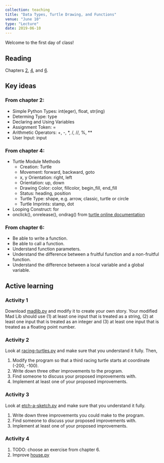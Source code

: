 ```yaml
---
collection: teaching
title: "Data Types, Turtle Drawing, and Functions"
venue: "June 10"
type: "Lecture"
date: 2019-06-10
---
```

Welcome to the first day of class!

## Reading
Chapters [2](https://runestone.academy/runestone/static/thinkcspy/SimplePythonData/toctree.html),
[4](https://runestone.academy/runestone/static/thinkcspy/PythonTurtle/toctree.html),
and [6](https://runestone.academy/runestone/static/thinkcspy/Functions/toctree.html).

## Key ideas

### From chapter 2:
* Simple Python Types: int(eger), float, str(ing)
* Determing Type: type
* Declaring and Using Variables
* Assignment Token: =
* Arithmetic Operators: +, -, \*, /, //, %, \*\*
* User Input: input

### From chapter 4:
* Turtle Module Methods
	* Creation: Turtle
	* Movement: forward, backward, goto
	* x, y Orientation: right, left
	* Orientation: up, down
	* Drawing Color: color, fillcolor, begin_fill, end_fill
	* Status: heading, position
	* Turtle Type: shape, e.g. arrow, classic, turtle or circle
	* Turtle Imprints: stamp, dot
* Looping Construct: for
* onclick(), onrelease(), ondrag() from [turtle online documentation](
https://docs.python.org/3/library/turtle.html#module-turtle)

### From chapter 6:
* Be able to write a function.
* Be able to call a function.
* Understand function parameters.
* Understand the difference between a fruitful function and a non-fruitful function.
* Understand the difference between a local variable and a global variable.

## Active learning
### Activity 1
Download [madlib.py](
https://lgw2.github.io/teaching/csci127-summer-2019/lectures/activities/madlib.py)
and modify it to create your own story.
Your modified Mad Lib should use
(1) at least one input that is treated as a string,
(2) at least one input that is treated as an integer and
(3) at least one input that is treated as a floating point number.
### Activity 2
Look at [racing-turtles.py](
https://lgw2.github.io/teaching/csci127-summer-2019/lectures/activities/racing-turtles.py)
and make sure that you understand it fully. Then,
1. Modify the program so that a third racing turtle starts at coordinate (-200, -100).
2. Write down three other improvements to the program.
3. Find someone to discuss your proposed improvements with.
4. Implement at least one of your proposed improvements.

### Activity 3
Look at [etch-a-sketch.py](
https://lgw2.github.io/teaching/csci127-summer-2019/lectures/activities/etch-a-sketch.py)
and make sure that you understand it fully.
1. Write down three improvements you could make to the program.
2. Find someone to discuss your proposed improvements with.
3. Implement at least one of your proposed improvements.

### Activity 4
1. TODO: choose an exercise from chapter 6.
2. Improve [house.py](
https://lgw2.github.io/teaching/csci127-summer-2019/lectures/activities/house.py)


